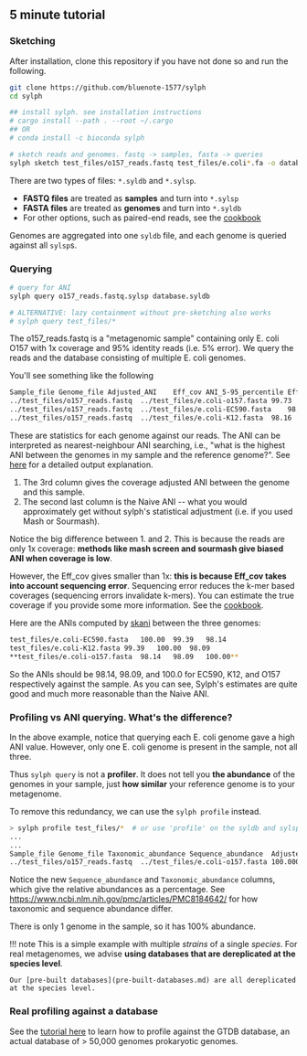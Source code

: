 ## 5 minute tutorial

### Sketching 

After installation, clone this repository if you have not done so and run the following.

```sh 
git clone https://github.com/bluenote-1577/sylph
cd sylph

## install sylph. see installation instructions
# cargo install --path . --root ~/.cargo
## OR
# conda install -c bioconda sylph

# sketch reads and genomes. fastq -> samples, fasta -> queries
sylph sketch test_files/o157_reads.fastq test_files/e.coli*.fa -o database
```
There are two types of files: `*.syldb` and `*.sylsp`.
- **FASTQ files** are treated as **samples** and turn into `*.sylsp` 
- **FASTA files** are treated as **genomes** and turn into `*.syldb`
- For other options, such as paired-end reads, see the [cookbook](sylph-cookbook.md)

Genomes are aggregated into one `syldb` file, and each genome is queried against all `sylsp`s. 

### Querying

```sh
# query for ANI 
sylph query o157_reads.fastq.sylsp database.syldb

# ALTERNATIVE: lazy containment without pre-sketching also works 
# sylph query test_files/*
```

The o157_reads.fastq is a "metagenomic sample" containing only E. coli O157 with 1x coverage and 95% identity reads (i.e. 5% error). We query the reads and the database consisting of multiple E. coli genomes. 

You'll see something like the following

```sh
Sample_file	Genome_file	Adjusted_ANI	Eff_cov	ANI_5-95_percentile	Eff_lambda	Lambda_5-95_percentile	Median_cov	Mean_cov_geq1	Containment_ind	Naive_ANI	Contig_name
../test_files/o157_reads.fastq	../test_files/e.coli-o157.fasta	99.73	0.360	99.61-99.91	0.360	0.33-0.38	1	1.187	6208/21899	96.02	NZ_CP017438.1 Escherichia coli O157:H7 strain 2159 chromosome, complete genome
../test_files/o157_reads.fastq	../test_files/e.coli-EC590.fasta	98.25	0.319	98.06-98.55	0.319	0.29-0.34	1	1.172	3122/19330	94.29	NZ_CP016182.2 Escherichia coli strain EC590 chromosome, complete genome
../test_files/o157_reads.fastq	../test_files/e.coli-K12.fasta	98.16	0.327	97.96-98.47	0.327	0.29-0.35	1	1.171	3114/19485	94.26	NC_007779.1 Escherichia coli str. K-12 substr. W3110, complete sequence

```

These are statistics for each genome against our reads. The ANI can be interpreted as nearest-neighbour ANI searching, i.e., "what is the highest ANI between the genomes in my sample and the reference genome?". See [here](Output-format.md) for a detailed output explanation. 

1. The 3rd column gives the coverage adjusted ANI between the genome and this sample. 
2. The second last column is the Naive ANI -- what you would approximately get without sylph's statistical adjustment (i.e. if you used Mash or Sourmash).

Notice the big difference between 1. and 2. This is because the reads are only 1x coverage: **methods like mash screen and sourmash give biased ANI when coverage is low**. 

However, the Eff_cov gives smaller than 1x: **this is because Eff_cov takes into account sequencing error**. Sequencing error reduces the k-mer based coverages (sequencing errors invalidate k-mers). You can estimate the true coverage if you provide some more information. See the [cookbook](sylph-cookbook.md).

Here are the ANIs computed by [skani](https://github.com/bluenote-1577/skani) between the three genomes:

```sh
test_files/e.coli-EC590.fasta	100.00	99.39	98.14
test_files/e.coli-K12.fasta	99.39	100.00	98.09
**test_files/e.coli-o157.fasta	98.14	98.09	100.00**
```

So the ANIs should be 98.14, 98.09, and 100.0 for EC590, K12, and O157 respectively against the sample. As you can see, Sylph's estimates are quite good and much more reasonable than the Naive ANI.  

### Profiling vs ANI querying. What's the difference?

In the above example, notice that querying each E. coli genome gave a high ANI value. However, only one E. coli genome is present in the sample, not all three.

Thus `sylph query` is not a **profiler**. It does not tell you **the abundance** of the genomes in your sample, just **how similar** your reference genome is to your metagenome. 

To remove this redundancy, we can use the `sylph profile` instead. 

```sh
> sylph profile test_files/*  # or use 'profile' on the syldb and sylsp.
...
...
Sample_file	Genome_file	Taxonomic_abundance	Sequence_abundance	Adjusted_ANI	Eff_cov	ANI_5-95_percentile	Eff_lambda	Lambda_5-95_percentile	Median_cov	Mean_cov_geq1	Containment_ind	Naive_ANI	Contig_name
../test_files/o157_reads.fastq	../test_files/e.coli-o157.fasta	100.0000	100.0000	99.73	0.360	99.61-99.91	0.360	0.33-0.38	1	1.187	6208/21899	96.02	NZ_CP017438.1 Escherichia coli O157:H7 strain 2159 chromosome, complete genome
```

Notice the new `Sequence_abundance` and `Taxonomic_abundance` columns, which give the relative abundances as a percentage. See https://www.ncbi.nlm.nih.gov/pmc/articles/PMC8184642/ for how taxonomic and sequence abundance differ.

There is only 1 genome in the sample, so it has 100% abundance. 

!!! note 
    This is a simple example with multiple *strains* of a single *species*. For real metagenomes, we advise **using databases that are dereplicated at the species level**. 

    Our [pre-built databases](pre‐built-databases.md) are all dereplicated at the species level. 

### Real profiling against a database

See the [tutorial here](taxonomic-profiling-tutorial.md) to learn how to profile against the GTDB database, an actual database of > 50,000 genomes prokaryotic genomes. 
